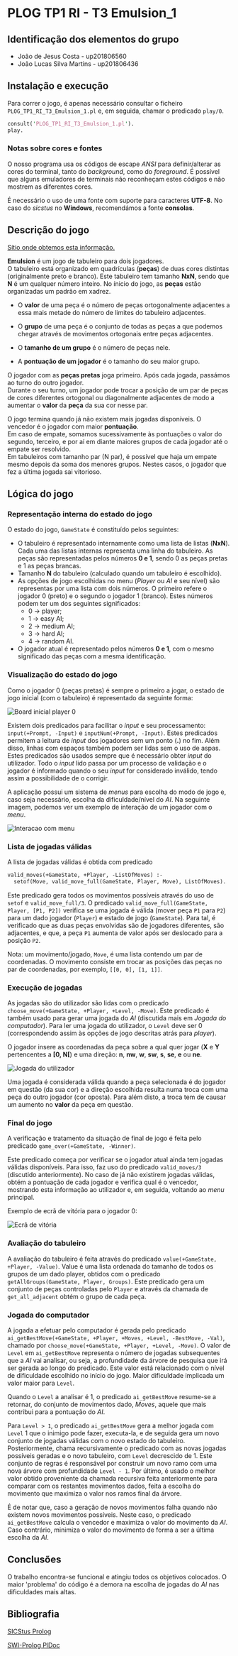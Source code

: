 # PLOG TP1 RI - T3 Emulsion_1

## Identificação dos elementos do grupo

- João de Jesus Costa - up201806560
- João Lucas Silva Martins - up201806436

## Instalação e execução

Para correr o jogo, é apenas necessário consultar o ficheiro `PLOG_TP1_RI_T3_Emulsion_1.pl`
e, em seguida, chamar o predicado `play/0`.

```pl
consult('PLOG_TP1_RI_T3_Emulsion_1.pl').
play.
```

### Notas sobre cores e fontes

O nosso programa usa os códigos de escape _ANSI_ para definir/alterar as cores
do terminal, tanto do _background_, como do _foreground_. É possível que
alguns emuladores de terminais não reconheçam estes códigos e não mostrem as
diferentes cores.

É necessário o uso de uma fonte com suporte para caracteres **UTF-8**. No
caso do _sicstus_ no **Windows**, recomendámos a fonte **consolas**.

## Descrição do jogo

[Sítio onde obtemos esta informação.](https://boardgamegeek.com/boardgame/311851/emulsion)

**Emulsion** é um jogo de tabuleiro para dois jogadores.  
O tabuleiro está organizado em quadrículas (**peças**) de duas cores distintas
(originalmente preto e branco). Este tabuleiro tem tamanho **NxN**, sendo que
**N** é um qualquer número inteiro. No ínicio do jogo, as **peças** estão
organizadas um padrão em xadrez.

- O **valor** de uma peça é o número de peças ortogonalmente adjacentes a essa
  mais metade do número de limites do tabuleiro adjacentes.

- O **grupo** de uma peça é o conjunto de todas as peças a que podemos chegar
  através de movimentos ortogonais entre peças adjacentes.

- O **tamanho de um grupo** é o número de peças nele.

- A **pontuação de um jogador** é o tamanho do seu maior grupo.

O jogador com as **peças pretas** joga primeiro. Após cada jogada, passámos ao
turno do outro jogador.  
Durante o seu turno, um jogador pode trocar a posição de um par de peças de
cores diferentes ortogonal ou diagonalmente adjacentes de modo a aumentar
o **valor** da **peça** da sua cor nesse par.

O jogo termina quando já não existem mais jogadas disponíveis. O vencedor
é o jogador com maior **pontuação**.  
Em caso de empate, somamos sucessivamente às pontuações o valor do segundo,
terceiro, e por aí em diante maiores grupos de cada jogador até o empate
ser resolvido.  
Em tabuleiros com tamanho par (N par), é possível que haja um empate mesmo
depois da soma dos menores grupos. Nestes casos, o jogador que fez a última
jogada sai vitorioso.

## Lógica do jogo

### Representação interna do estado do jogo

O estado do jogo, `GameState` é constituído pelos seguintes:

- O tabuleiro é representado internamente como uma lista de listas (**NxN**).
  Cada uma das listas internas representa uma linha do tabuleiro. As peças são
  representadas pelos números **0 e 1**, sendo 0 as peças pretas e 1 as peças
  brancas.
- Tamanho **N** do tabuleiro (calculado quando um tabuleiro é escolhido).
- As opções de jogo escolhidas no menu (_Player_ ou _AI_ e seu nível) são
  representas por uma lista com dois números. O primeiro refere o jogador 0 (preto)
  e o segundo o jogador 1 (branco). Estes números podem ter um dos seguintes
  significados:
  - 0 -> player;
  - 1 -> easy AI;
  - 2 -> medium AI;
  - 3 -> hard AI;
  - 4 -> random AI.
- O jogador atual é representado pelos números **0 e 1**, com o mesmo significado
  das peças com a mesma identificação.

### Visualização do estado do jogo

Como o jogador 0 (peças pretas) é sempre o primeiro a jogar, o estado de jogo
inicial (com o tabuleiro) é representado da seguinte forma:

![Board inicial player 0](img/initial_board.png)

Existem dois predicados para facilitar o _input_ e seu processamento:
`input(+Prompt, -Input)` e `inputNum(+Prompt, -Input)`. Estes predicados permitem
a leitura de _input_ dos jogadores sem um ponto (**.**) no fim. Além disso, linhas
com espaços também podem ser lidas sem o uso de aspas.  
Estes predicados são usados sempre que é necessário obter _input_ do utilizador.
Todo o _input_ lido passa por um processo de validação e o jogador é informado
quando o seu _input_ for considerado inválido, tendo assim a possibilidade de
o corrigir.

A aplicação possui um sistema de _menus_ para escolha do modo de jogo e, caso seja
necessário, escolha da dificuldade/nível do _AI_. Na seguinte imagem, podemos
ver um exemplo de interação de um jogador com o _menu_.

![Interacao com menu](img/menu.png)

### Lista de jogadas válidas

A lista de jogadas válidas é obtida com predicado

```pl
valid_moves(+GameState, +Player, -ListOfMoves) :-
  setof(Move, valid_move_full(GameState, Player, Move), ListOfMoves).
```

Este predicado gera todos os movimentos possíveis através do uso de `setof`
e `valid_move_full/3`.  O predicado `valid_move_full(GameState, Player, [P1, P2])`
verifica se uma jogada é válida (mover peça `P1` para `P2`) para um dado jogador
(`Player`) e estado de jogo (`GameState`). Para tal, é verificado que as duas
peças envolvidas são de jogadores diferentes, são adjacentes, e que, a peça `P1`
aumenta de valor após ser deslocado para a posição `P2`.

Nota: um movimento/jogado, `Move`, é uma lista contendo um par de coordenadas.
O movimento consiste em trocar as posições das peças no par de coordenadas, por
exemplo, `[[0, 0], [1, 1]]`.

### Execução de jogadas

As jogadas são do utilizador são lidas com o predicado
`choose_move(+GameState, +Player, +Level, -Move)`. Este predicado é também usado
para gerar uma jogada do _AI_ (discutida mais em _Jogada do computador_). Para
ler uma jogada do utilizador, o `Level` deve ser 0 (correspondendo assim às
opções de jogo descritas atrás para _player_).

O jogador insere as coordenadas da peça sobre a qual quer jogar (**X** e **Y**
pertencentes a **[0, N[**) e uma direção: **n**, **nw**, **w**, **sw**, **s**,
**se**, **e** ou **ne**.

![Jogada do utilizador](img/menu.png)

Uma jogada é considerada válida quando a peça selecionada é do jogador em questão
(da sua cor) e a direção escolhida resulta numa troca com uma peça do outro
jogador (cor oposta). Para além disto, a troca tem de causar um aumento no
**valor** da peça em questão.

### Final do jogo

A verificação e tratamento da situação de final de jogo é feita pelo predicado
`game_over(+GameState, -Winner)`.

Este predicado começa por verificar se o jogador atual ainda tem jogadas válidas
disponíveis. Para isso, faz uso do predicado `valid_moves/3` (discutido
anteriormente). No caso de já não existirem jogadas válidas, obtém a pontuação
de cada jogador e verifica qual é o vencedor, mostrando esta informação ao
utilizador e, em seguida, voltando ao _menu_ principal.

Exemplo de ecrã de vitória para o jogador 0:

![Ecrã de vitória](img/victory_screen.png)

### Avaliação do tabuleiro

A avaliação do tabuleiro é feita através do predicado
`value(+GameState, +Player, -Value)`. Value é uma lista ordenada do tamanho de
todos os grupos de um dado player, obtidos com o predicado
`getAllGroups(GameState, Player, Groups)`. Este predicado gera um conjunto de peças
controladas pelo `Player` e através da chamada de `get_all_adjacent` obtém o
grupo de cada peça.

### Jogada do computador

A jogada a efetuar pelo computador é gerada pelo predicado
`ai_getBestMove(+GameState, +Player, +Moves, +Level, -BestMove, -Val)`,
chamado por `choose_move(+GameState, +Player, +Level, -Move)`. O valor de `Level`
em `ai_getBestMove` representa o número de jogadas subsequentes que a _AI_ vai
analisar, ou seja, a profundidade da árvore de pesquisa que irá ser gerada ao
longo do predicado. Este valor está relacionado com o nível de dificuldade
escolhido no início do jogo. Maior dificuldade implicada um valor maior para
`Level`.

Quando o `Level` a analisar é 1, o predicado `ai_getBestMove` resume-se a retornar,
do conjunto de movimentos dado, _Moves_, aquele que mais contribui para a pontuação
do _AI_.

Para `Level > 1`, o predicado `ai_getBestMove` gera a melhor jogada com `Level` 1
que o inimigo pode fazer, executa-la, e de seguida gera um novo conjunto de jogadas
válidas com o novo estado do tabuleiro. Posteriormente, chama recursivamente o
predicado com as novas jogadas possíveis geradas e o novo tabuleiro, com `Level`
decrescido de 1. Este conjunto de regras é responsável por construir um novo ramo
com uma nova árvore com profundidade `Level - 1`. Por último, é usado o melhor
valor obtido proveniente da chamada recursiva feita anteriormente para comparar
com os restantes movimentos dados, feita a escolha do movimento que maximiza o
valor nos ramos final da árvore.

É de notar que, caso a geração de novos movimentos falha quando não existem
novos movimentos possíveis. Neste caso, o predicado `ai_getBestMove` calcula o
vencedor e maximiza o valor do movimento da _AI_. Caso contrário, minimiza o
valor do movimento de forma a ser a última escolha da _AI_.

## Conclusões

O trabalho encontra-se funcional e atingiu todos os objetivos colocados. O
maior 'problema' do código é a demora na escolha de jogadas do _AI_ nas
dificuldades mais altas.

## Bibliografia

[SICStus Prolog](https://sicstus.sics.se/sicstus/docs/latest4/html/sicstus/)

[SWI-Prolog PlDoc](https://www.swi-prolog.org/pldoc/doc_for?object=manual)
